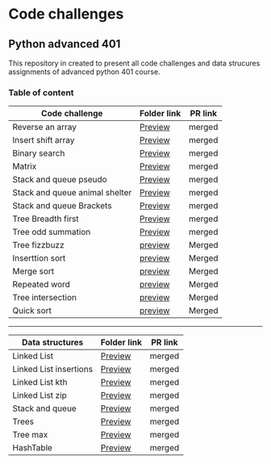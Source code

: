 
# Code challenges

## Python advanced 401
This repository in created to present all code challenges and data strucures assignments of advanced python 401 course.


### Table of content

| Code challenge | Folder link | PR link|
| ----------- | ----------- | ----------- |
| Reverse an array | [Preview](https://github.com/dialaabulkhail/data-structures-and-algorithms/blob/main/code_challenges/code-challenge01/CODE.md) | merged |
| Insert shift array | [Preview](https://github.com/dialaabulkhail/data-structures-and-algorithms/blob/main/code_challenges/code-challenge02/CODE.md) | merged |
| Binary search | [Preview](https://github.com/dialaabulkhail/data-structures-and-algorithms/blob/main/code_challenges/code-challenge03/CODE.md) | merged |
| Matrix | [Preview](https://github.com/dialaabulkhail/data-structures-and-algorithms/blob/main/code_challenges/code-challenge04/CODE.md) | merged |
| Stack and queue pseudo | [Preview](https://github.com/dialaabulkhail/data-structures-and-algorithms/blob/main/code_challenges/stack-and-queue/README.md) | merged |
| Stack and queue animal shelter | [Preview](https://github.com/dialaabulkhail/data-structures-and-algorithms/tree/main/code_challenges/stack-queue-animal-shelter) | merged |
| Stack and queue Brackets | [Preview](https://github.com/dialaabulkhail/data-structures-and-algorithms/tree/main/code_challenges/stack-queue-brackets) | merged |
| Tree Breadth first | [Preview](https://github.com/dialaabulkhail/data-structures-and-algorithms/blob/main/code_challenges/trees/trees/breadth_first.py) | merged |
| Tree odd summation | [Preview](https://github.com/dialaabulkhail/data-structures-and-algorithms/blob/main/code_challenges/trees/README_odd-summation.md) | merged |
| Tree fizzbuzz | [preview](https://github.com/dialaabulkhail/data-structures-and-algorithms/blob/main/code_challenges/trees/README_fizzbuzz.md) | Merged |
| Inserttion sort | [preview](https://github.com/dialaabulkhail/data-structures-and-algorithms/blob/main/code_challenges/code-challenge26/code_challenge26/insertion_sort.py) | Merged |
| Merge sort | [preview](https://github.com/dialaabulkhail/data-structures-and-algorithms/blob/main/code_challenges/code-challenge27/code_challenge27/merge_sort.py) | Merged |
| Repeated word | [preview](https://github.com/dialaabulkhail/data-structures-and-algorithms/blob/main/code_challenges/code-challenge31/repeated-word/repeated_word/repeated_word.py) | Merged |
| Tree intersection | [preview](https://github.com/dialaabulkhail/data-structures-and-algorithms/blob/main/code_challenges/hash_tree_intersection/tree_intersection/tree_intersection.py) | Merged |
| Quick sort | [preview]() | Merged |





______________________________________________________

| Data structures | Folder link | PR link|
| ----------- | ----------- | ----------- |
| Linked List | [Preview](https://github.com/dialaabulkhail/data-structures-and-algorithms/blob/main/Data_structures/linked-list/README.md) | merged |
| Linked List insertions| [Preview](https://github.com/dialaabulkhail/data-structures-and-algorithms/blob/main/Data_structures/linked-list/README.md) | merged |
| Linked List kth | [Preview](https://github.com/dialaabulkhail/data-structures-and-algorithms/blob/main/Data_structures/linked-list/README.md) | merged |
| Linked List zip | [Preview](https://github.com/dialaabulkhail/data-structures-and-algorithms/blob/main/Data_structures/linked-list/README.md ) | merged |
| Stack and queue | [Preview](https://github.com/dialaabulkhail/data-structures-and-algorithms/blob/main/code_challenges/stack-and-queue/README.md) | merged |
| Trees | [Preview](https://github.com/dialaabulkhail/data-structures-and-algorithms/blob/trees/Data_structures/trees/Trees/trees.py) | merged |
| Tree max | [Preview](https://github.com/dialaabulkhail/data-structures-and-algorithms/blob/trees/Data_structures/trees/Trees/trees.py) | merged |
| HashTable | [Preview](https://github.com/dialaabulkhail/data-structures-and-algorithms/tree/main/Data_structures/hash-tables) | merged |


